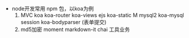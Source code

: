 - node开发常用 npm 包，以koa为例
  1. MVC koa koa-router koa-views ejs koa-static M mysql2 koa-mysql session
  koa-bodyparser (表单提交)
  2. md5加密 moment markdown-it chai 工具业务

